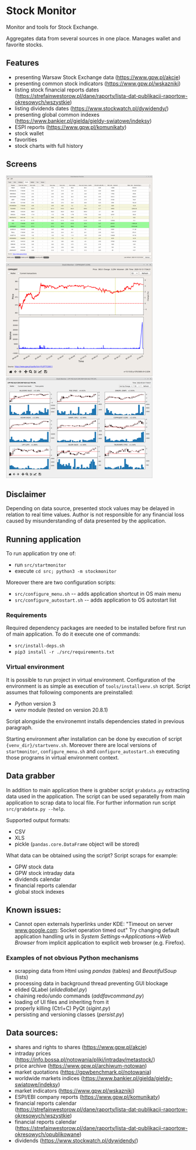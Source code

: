 # Stock Monitor

Monitor and tools for Stock Exchange. 

Aggregates data from several sources in one place. Manages wallet and favorite stocks.


## Features

- presenting Warsaw Stock Exchange data (https://www.gpw.pl/akcje)
- presenting common stock indicators (https://www.gpw.pl/wskazniki)
- listing stock financial reports dates (https://strefainwestorow.pl/dane/raporty/lista-dat-publikacji-raportow-okresowych/wszystkie)
- listing dividends dates (https://www.stockwatch.pl/dywidendy/)
- presenting global common indexes (https://www.bankier.pl/gielda/gieldy-swiatowe/indeksy)
- ESPI reports (https://www.gpw.pl/komunikaty)
- stock wallet
- favorities
- stock charts with full history 


## Screens

[![Stock table](doc/mainwindow-stock-small.png "Stock table")](doc/mainwindow-stock-big.png)
[![Stock chart](doc/stockchartwindow-small.png "Stock chart")](doc/stockchartwindow-big.png)
[![Stock mosaic](doc/stockmosaicwidget-small.png "Stock mosaic")](doc/stockmosaicwidget-big.png)


## Disclaimer

Depending on data source, presented stock values may be delayed in relation to real time values.
Author is not responsible for any financial loss caused by misunderstanding of data presented by the application. 


## Running application

To run application try one of:
- run `src/startmonitor`
- execute `cd src; python3 -m stockmonitor`

Moreover there are two configuration scripts:
- `src/configure_menu.sh` -- adds application shortcut in OS main menu
- `src/configure_autostart.sh` -- adds application to OS autostart list


### Requirements

Required dependency packages are needed to be installed before first run of main application. To do it execute one of commands:
- `src/install-deps.sh`
- `pip3 install -r ./src/requirements.txt`


### Virtual environment

It is possible to run project in virtual environment. Configuration of the environment is as simple as execution of `tools/installvenv.sh` script. Script assumes that following components are preinstalled:
- *Python* version 3
- *venv* module (tested on version 20.8.1)

Script alongside the environemnt installs dependencies stated in previous paragraph.

Starting environment after installation can be done by execution of script `{venv_dir}/startvenv.sh`. Moreover there are local versions of `startmonitor`, `configure_menu.sh` and `configure_autostart.sh` executing those programs in virtual environment context.


## Data grabber

In addition to main application there is grabber script `grabdata.py` extracting data used in the application. The script can be 
used separatelly from main application to scrap data to local file. For further information run script `src/grabdata.py --help`.

Supported output formats:
- CSV
- XLS
- pickle (`pandas.core.DataFrame` object will be stored)

What data can be obtained using the script? Script scraps for example:
- GPW stock data
- GPW stock intraday data
- dividends calendar
- financial reports calendar
- global stock indexes


## Known issues:

- Cannot open externals hyperlinks under KDE: "Timeout on server www.google.com: Socket operation timed out"
  Try changing default application handling urls in *System Settings*->*Applications*->*Web Browser* from implicit application to explicit web browser (e.g. Firefox).


### Examples of not obvious Python mechanisms

- scrapping data from Html using *pandas* (tables) and *BeautifulSoup* (lists) 
- processing data in background thread preventing GUI blockage
- elided QLabel (*elidedlabel.py*)
- chaining redo/undo commands (*addfavcommand.py*)
- loading of UI files and inheriting from it
- properly killing (Ctrl+C) PyQt (*sigint.py*)
- persisting and versioning classes (*persist.py*)


## Data sources:

- shares and rights to shares (https://www.gpw.pl/akcje)
- intraday prices (https://info.bossa.pl/notowania/pliki/intraday/metastock/)
- price archive (https://www.gpw.pl/archiwum-notowan)
- market quotations (https://gpwbenchmark.pl/notowania)
- worldwide markets indices (https://www.bankier.pl/gielda/gieldy-swiatowe/indeksy)
- market indicators (https://www.gpw.pl/wskazniki)
- ESPI/EBI company reports (https://www.gpw.pl/komunikaty)
- financial reports calendar (https://strefainwestorow.pl/dane/raporty/lista-dat-publikacji-raportow-okresowych/wszystkie)
- financial reports calendar (https://strefainwestorow.pl/dane/raporty/lista-dat-publikacji-raportow-okresowych/opublikowane)
- dividends (https://www.stockwatch.pl/dywidendy/)
